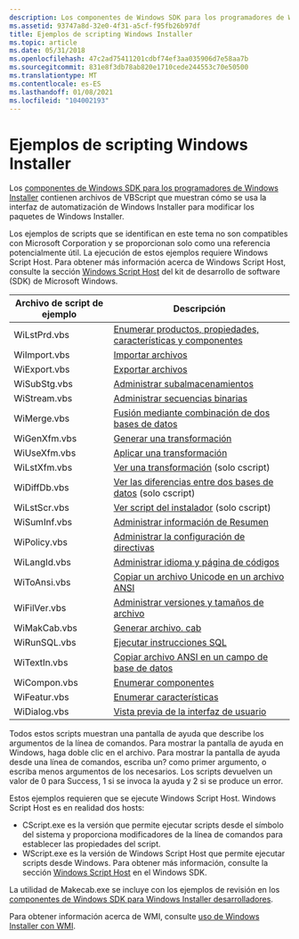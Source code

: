```yaml
---
description: Los componentes de Windows SDK para los programadores de Windows Installer contienen archivos de VBScript que muestran cómo se usa la interfaz de automatización de Windows Installer para modificar los paquetes de Windows Installer.
ms.assetid: 93747a8d-32e0-4f31-a5cf-f95fb26b97df
title: Ejemplos de scripting Windows Installer
ms.topic: article
ms.date: 05/31/2018
ms.openlocfilehash: 47c2ad75411201cdbf74ef3aa035906d7e58aa7b
ms.sourcegitcommit: 831e8f3db78ab820e1710cede244553c70e50500
ms.translationtype: MT
ms.contentlocale: es-ES
ms.lasthandoff: 01/08/2021
ms.locfileid: "104002193"
---
```

# <a name="windows-installer-scripting-examples"></a>Ejemplos de scripting Windows Installer

Los [componentes de Windows SDK para los programadores de Windows Installer](platform-sdk-components-for-windows-installer-developers.md) contienen archivos de VBScript que muestran cómo se usa la interfaz de automatización de Windows Installer para modificar los paquetes de Windows Installer.

Los ejemplos de scripts que se identifican en este tema no son compatibles con Microsoft Corporation y se proporcionan solo como una referencia potencialmente útil. La ejecución de estos ejemplos requiere Windows Script Host. Para obtener más información acerca de Windows Script Host, consulte la sección [Windows Script Host](/previous-versions//9bbdkx3k(v=vs.85)) del kit de desarrollo de software (SDK) de Microsoft Windows.



| Archivo de script de ejemplo | Descripción                                                                                                 |
|--------------------|-------------------------------------------------------------------------------------------------------------|
| WiLstPrd.vbs       | [Enumerar productos, propiedades, características y componentes](list-products-properties-features-and-components.md) |
| WiImport.vbs       | [Importar archivos](import-files.md)                                                                            |
| WiExport.vbs       | [Exportar archivos](export-files.md)                                                                            |
| WiSubStg.vbs       | [Administrar subalmacenamientos](manage-substorages.md)                                                                |
| WiStream.vbs       | [Administrar secuencias binarias](manage-binary-streams.md)                                                          |
| WiMerge.vbs        | [Fusión mediante combinación de dos bases de datos](merge-two-databases.md)                                                              |
| WiGenXfm.vbs       | [Generar una transformación](generate-a-transform.md)                                                            |
| WiUseXfm.vbs       | [Aplicar una transformación](apply-a-transform.md)                                                                  |
| WiLstXfm.vbs       | [Ver una transformación](view-a-transform.md) (solo cscript)                                                     |
| WiDiffDb.vbs       | [Ver las diferencias entre dos bases de datos](view-differences-between-two-databases.md) (solo cscript)         |
| WiLstScr.vbs       | [Ver script del instalador](view-installer-script.md) (solo cscript)                                           |
| WiSumInf.vbs       | [Administrar información de Resumen](manage-summary-information.md)                                                |
| WiPolicy.vbs       | [Administrar la configuración de directivas](manage-policy-settings.md)                                                        |
| WiLangId.vbs       | [Administrar idioma y página de códigos](manage-language-and-codepage.md)                                            |
| WiToAnsi.vbs       | [Copiar un archivo Unicode en un archivo ANSI](copy-a-unicode-file-to-an-ansi-file.md)                              |
| WiFilVer.vbs       | [Administrar versiones y tamaños de archivo](manage-file-sizes-and-versions.md)                                        |
| WiMakCab.vbs       | [Generar archivo. cab](generate-file-cabinet.md)                                                          |
| WiRunSQL.vbs       | [Ejecutar instrucciones SQL](execute-sql-statements.md)                                                        |
| WiTextIn.vbs       | [Copiar archivo ANSI en un campo de base de datos](copy-ansi-file-into-a-database-field.md)                            |
| WiCompon.vbs       | [Enumerar componentes](list-components.md)                                                                      |
| WiFeatur.vbs       | [Enumerar características](list-features.md)                                                                          |
| WiDialog.vbs       | [Vista previa de la interfaz de usuario](preview-user-interface.md)                                                        |



 

Todos estos scripts muestran una pantalla de ayuda que describe los argumentos de la línea de comandos. Para mostrar la pantalla de ayuda en Windows, haga doble clic en el archivo. Para mostrar la pantalla de ayuda desde una línea de comandos, escriba un? como primer argumento, o escriba menos argumentos de los necesarios. Los scripts devuelven un valor de 0 para Success, 1 si se invoca la ayuda y 2 si se produce un error.

Estos ejemplos requieren que se ejecute Windows Script Host. Windows Script Host es en realidad dos hosts:

-   CScript.exe es la versión que permite ejecutar scripts desde el símbolo del sistema y proporciona modificadores de la línea de comandos para establecer las propiedades del script.
-   WScript.exe es la versión de Windows Script Host que permite ejecutar scripts desde Windows. Para obtener más información, consulte la sección [Windows Script Host](/previous-versions//9bbdkx3k(v=vs.85)) en el Windows SDK.

La utilidad de Makecab.exe se incluye con los ejemplos de revisión en los [componentes de Windows SDK para Windows Installer desarrolladores](platform-sdk-components-for-windows-installer-developers.md).

Para obtener información acerca de WMI, consulte [uso de Windows Installer con WMI](using-windows-installer-with-wmi.md).

 

 
